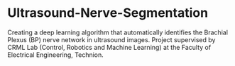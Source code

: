 # Ultrasound-Nerve-Segmentation

Creating a deep learning algorithm that automatically identifies the Brachial Plexus (BP) nerve network in ultrasound images. Project supervised by CRML Lab (Control, Robotics and Machine Learning) at the Faculty of Electrical Engineering, Technion.

